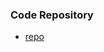 <!--- ### HACTU8 Information
* [Incubator Project](#)
* [Type of Project](#)
* [Version 0.0.0](#)
* [Builder](#)
* [Breaker](#)

### Downloads or Social Links
* [Download](#)
* [Meetup](#) -->

### Code Repository
* [repo](https://github.com/OWASP/www-project-hactu8/tree/reference-solution)

<!--- ### Change Log
* [changes](#) -->

